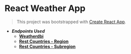 # React Weather App

> This project was bootstrapped with [Create React App](https://github.com/facebook/create-react-app).

+ ***Endpoints Used***
  + [__Weatherdbi__](https://weatherdbi.herokuapp.com/data/weather/argentina)
  + [__Rest Countries - Region__](https://restcountries.com/v3.1/region/ame)
  + [__Rest Countries - Subregion__](https://restcountries.com/v3.1/subregion/South%20America)

